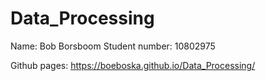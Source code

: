 # Data_Processing

Name: Bob Borsboom
Student number: 10802975


Github pages: https://boeboska.github.io/Data_Processing/
